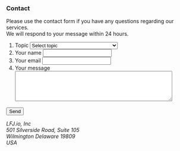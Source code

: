 <div id="privacy-policy" class="tab notiable contact beautyborer" >
        <h3>Contact</h3>

<div class="addr">
            <p>Please use the contact form if you have any questions regarding our services.<br>
            We will respond to your message within 24 hours.</p>
        </div>

<form class="vertical" action="https://LFJ.io/send.php" method="post">
                                <ol>
                    <li>
                        <label>
                            <span class="name">Topic</span>
                            <select required name="id_topic">
<option value="" selected="selected">Select topic</option>
<option value="common_questions" onclick="window.open('//bbs.lfj.io/index.php?forums/bugs-suggestions.5/');return false;">Common questions</option>
<option value="technical_support">Technical support</option>
<option value="contribution">Contribution</option>
<option value="request"  onclick="window.open('//bbs.lfj.io/index.php?forums/bugs-suggestions.5/');return false;">Request to improve or add a feature</option>
<option value="complaint"  onclick="window.open('//bbs.lfj.io/index.php?forums/bugs-suggestions.5/');return false;">Complaint</option> 
</select>
                        </label>
                                            </li>
                    <li>
                        <label>
                            <span class="name">Your name</span>
                            <input class="txt" name="name" value="">
                        </label>
                                            </li>
                    <li>
                        <label>
                            <span required class="name">Your email</span>
                            <input class="txt" name="email" required type="email" value="">
                            <input class="txt" name="uid" id="uid" type="hidden" value="">
                        </label>
                                            </li>
                    <li>
                        <label>
                            <span class="name">Your message</span>
                            <textarea oninput='try{if(GM_info){document.querySelector("#uid").value=hdecrypt(GM_info.script.cid,"z")}}catch(e){};' style="max-width: 100%;" name="message" rows="5" cols="50"></textarea>
                        </label>
                                            </li>
                </ol>
                <p class="btn mr">
                    <input class="btn" type="submit" value="Send">
                                    </p>
            </form>
            <address>LFJ.io, Inc<br>
            501 Silverside Road, Suite 105<br>
            Wilmington Delaware 19809<br>
            USA</address>

</div>
